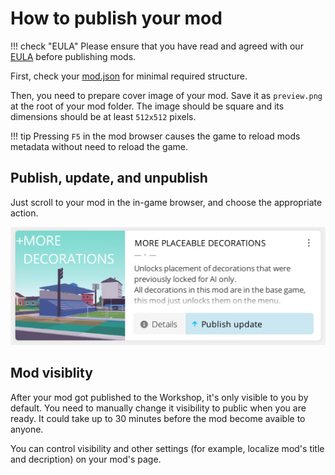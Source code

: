 # How to publish your mod

!!! check "EULA"
    Please ensure that you have read and agreed with our [EULA](//voxeltycoon.xyz/eula) before publishing mods.

First, check your [mod.json](/guides/basics/mod.json) for minimal required structure.

Then, you need to prepare cover image of your mod. Save it as `preview.png` at the root of your mod folder. The image should be square and its dimensions should be at least `512x512` pixels.

!!! tip
    Pressing `F5` in the mod browser causes the game to reload mods metadata without need to reload the game.

## Publish, update, and unpublish

Just scroll to your mod in the in-game browser, and choose the appropriate action.

![](/images/how-to-publish-your-mod/publish-mod.png)

## Mod visiblity

After your mod got published to the Workshop, it's only visible to you by default. You need to manually change it visibility to public when you are ready. It could take up to 30 minutes before the mod become avaible to anyone.

You can control visibility and other settings (for example, localize mod's title and decription) on your mod's page.